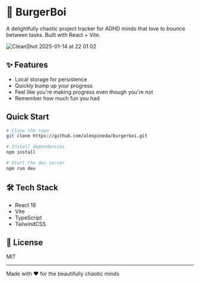 # 🍔 BurgerBoi

A delightfully chaotic project tracker for ADHD minds that love to bounce between tasks. Built with React + Vite.

![CleanShot 2025-01-14 at 22 01 02](https://github.com/user-attachments/assets/95c12cc7-eb2e-4f89-931b-5ca63a75e209)


## ✨ Features

- Local storage for persistence
- Quickly bump up your progress
- Feel like you're making progress even though you're not
- Remember how much fun you had

## Quick Start

```bash
# Clone the repo
git clone https://github.com/alexpineda/burgerboi.git

# Install dependencies
npm install

# Start the dev server
npm run dev
```

## 🛠 Tech Stack

- React 18
- Vite
- TypeScript
- TailwindCSS

## 📝 License

MIT

---
Made with ♥️ for the beautifully chaotic minds
